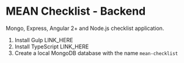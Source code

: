 # MEAN Checklist - Backend

Mongo, Express, Angular 2+ and Node.js checklist application.

1. Install Gulp LINK_HERE
1. Install TypeScript LINK_HERE
1. Create a local MongoDB database with the name `mean-checklist`